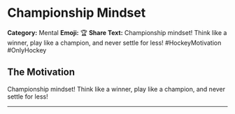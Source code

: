 # Championship Mindset

**Category:** Mental
**Emoji:** 🏆
**Share Text:** Championship mindset! Think like a winner, play like a champion, and never settle for less! #HockeyMotivation #OnlyHockey

## The Motivation

Championship mindset! Think like a winner, play like a champion, and never settle for less!

---
